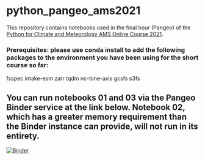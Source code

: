 # python_pangeo_ams2021
This repository contains notebooks used in the final hour (Pangeo) of the [Python for Climate and Meteorology AMS Online Course 2021](https://damienirving.github.io/2021-03-02-ams/).

### Prerequisites: please use conda install to add the following packages to the environment you have been using for the short course so far:

fsspec intake-esm zarr tqdm nc-time-axis gcsfs s3fs

## You can run notebooks 01 and 03 via the Pangeo Binder service at the link below. Notebook 02, which has a greater memory requirement than the Binder instance can provide, will not run in its entirety.

[![Binder](https://binder.pangeo.io/badge_logo.svg)](https://binder.pangeo.io/v2/gh/ktyle/python_pangeo_ams2021/master)
